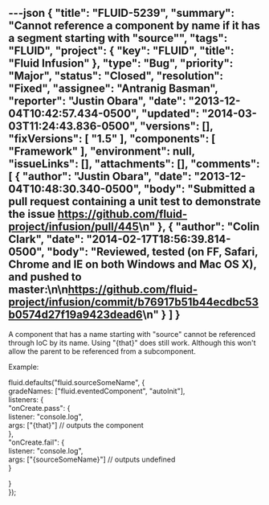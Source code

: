 ---json
{
  "title": "FLUID-5239",
  "summary": "Cannot reference a component by name if it has a segment starting with \"source\"",
  "tags": "FLUID",
  "project": {
    "key": "FLUID",
    "title": "Fluid Infusion"
  },
  "type": "Bug",
  "priority": "Major",
  "status": "Closed",
  "resolution": "Fixed",
  "assignee": "Antranig Basman",
  "reporter": "Justin Obara",
  "date": "2013-12-04T10:42:57.434-0500",
  "updated": "2014-03-03T11:24:43.836-0500",
  "versions": [],
  "fixVersions": [
    "1.5"
  ],
  "components": [
    "Framework"
  ],
  "environment": null,
  "issueLinks": [],
  "attachments": [],
  "comments": [
    {
      "author": "Justin Obara",
      "date": "2013-12-04T10:48:30.340-0500",
      "body": "Submitted a pull request containing a unit test to demonstrate the issue <https://github.com/fluid-project/infusion/pull/445>\n"
    },
    {
      "author": "Colin Clark",
      "date": "2014-02-17T18:56:39.814-0500",
      "body": "Reviewed, tested (on FF, Safari, Chrome and IE on both Windows and Mac OS X), and pushed to master:\n\n<https://github.com/fluid-project/infusion/commit/b76917b51b44ecdbc53b0574d27f19a9423dead6>\n"
    }
  ]
}
---
A component that has a name starting with "source" cannot be referenced through IoC by its name. Using "{that}" does still work. Although this won't allow the parent to be referenced from a subcomponent.

Example:&#x20;

fluid.defaults("fluid.sourceSomeName", {\
gradeNames: \["fluid.eventedComponent", "autoInit"],\
listeners: {\
"onCreate.pass": {\
listener: "console.log",\
args: \["{that}"] // outputs the component\
},\
"onCreate.fail": {\
listener: "console.log",\
args: \["{sourceSomeName}"] // outputs undefined\
}

}\
});&#x20;

        